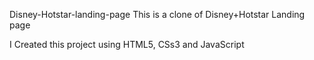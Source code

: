 Disney-Hotstar-landing-page
This is a clone of Disney+Hotstar Landing page
 
I Created this project using HTML5, CSs3 and JavaScript
